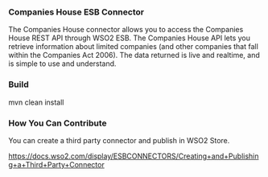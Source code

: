 ### Companies House ESB Connector

The Companies House connector allows you to access the Companies House REST API through WSO2 ESB.
The Companies House API lets you retrieve information about limited companies (and other companies
that fall within the Companies Act 2006). The data returned is live and real­time, and is simple
to use and understand.

### Build

mvn clean install

### How You Can Contribute
You can create a third party connector and publish in WSO2 Store.

https://docs.wso2.com/display/ESBCONNECTORS/Creating+and+Publishing+a+Third+Party+Connector
